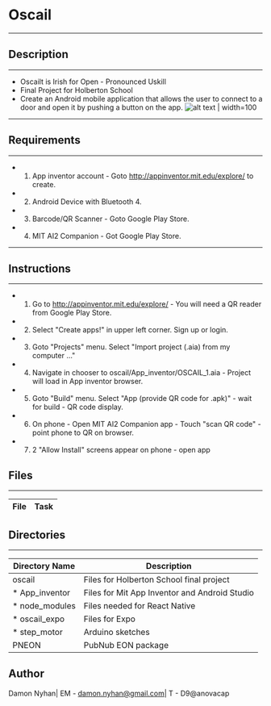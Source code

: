 # Oscail
---
## Description
---
* Oscailt is Irish for Open - Pronounced Uskill
* Final Project for Holberton School
* Create an Android mobile application that allows the user to connect to a door and open it by  pushing a button on the app.
![alt text](https://github.com/anovacap/oscail/blob/master/IMG_20190316_122742.jpg) | width=100
---
## Requirements
---
* 1. App inventor account - Goto http://appinventor.mit.edu/explore/ to create.
* 2. Android Device with Bluetooth 4.
* 3. Barcode/QR Scanner - Goto Google Play Store.
* 4. MIT AI2 Companion - Got Google Play Store.
---
## Instructions
---
* 1. Go to  http://appinventor.mit.edu/explore/ - You will need a QR reader from Google Play Store.
* 2. Select "Create apps!" in upper left corner. Sign up or login.
* 3. Goto "Projects" menu. Select "Import project (.aia) from my computer ..."
* 4. Navigate in chooser to oscail/App_inventor/OSCAIL_1.aia - Project will load in App inventor browser.
* 5. Goto "Build" menu. Select "App (provide QR code for .apk)" - wait for build - QR code display.
* 6. On phone - Open MIT AI2 Companion app - Touch "scan QR code" - point phone to QR on browser.
* 7. 2 "Allow Install" screens appear on phone - open app 
## Files
---
File | Task
---|---

## Directories
---
Directory Name | Description
---|---
oscail | Files for Holberton School final project
* App_inventor | Files for Mit App Inventor and Android Studio
* node_modules | Files needed for React Native
* oscail_expo | Files for Expo
* step_motor | Arduino sketches
PNEON | PubNub EON package
## Author
Damon Nyhan| EM - damon.nyhan@gmail.com| T - D9@anovacap
